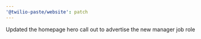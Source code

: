 ```yaml
---
'@twilio-paste/website': patch
---
```


Updated the homepage hero call out to advertise the new manager job role

